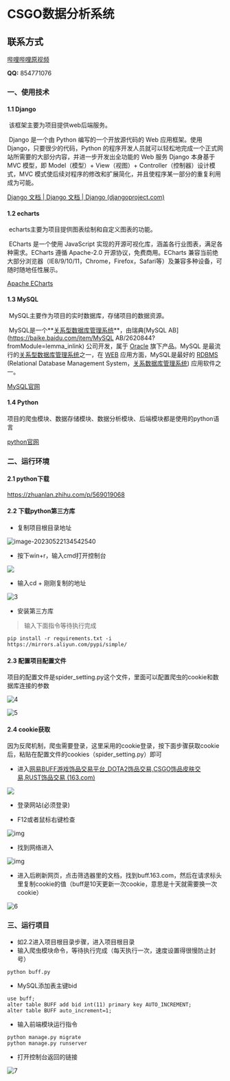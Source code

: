 
# CSGO数据分析系统
## 联系方式
[哔哩哔哩原视频](https://www.bilibili.com/video/BV12V4y1H7NE/)

**QQ:** 854771076
### 一、使用技术

#### 1.1 Django

​	该框架主要为项目提供web后端服务。

​	Django 是一个由 Python 编写的一个开放源代码的 Web 应用框架。使用 Django，只要很少的代码，Python 的程序开发人员就可以轻松地完成一个正式网站所需要的大部分内容，并进一步开发出全功能的 Web 服务 Django 本身基于 MVC 模型，即 Model（模型）+ View（视图）+ Controller（控制器）设计模式，MVC 模式使后续对程序的修改和扩展简化，并且使程序某一部分的重复利用成为可能。

[Django 文档 | Django 文档 | Django (djangoproject.com)](https://docs.djangoproject.com/zh-hans/4.2/)

#### 1.2 echarts

​	echarts主要为项目提供图表绘制和自定义图表的功能。

​	ECharts 是一个使用 JavaScript 实现的开源可视化库，涵盖各行业图表，满足各种需求。ECharts 遵循 Apache-2.0 开源协议，免费商用。ECharts 兼容当前绝大部分浏览器（IE8/9/10/11，Chrome，Firefox，Safari等）及兼容多种设备，可随时随地任性展示。

[Apache ECharts](https://echarts.apache.org/zh/index.html)

#### 1.3 MySQL

​	MySQL主要作为项目的实时数据库，存储项目的数据资源。

​	MySQL是一个**[关系型数据库管理系统](https://baike.baidu.com/item/关系型数据库管理系统/696511?fromModule=lemma_inlink)**，由瑞典[MySQL AB](https://baike.baidu.com/item/MySQL AB/2620844?fromModule=lemma_inlink) 公司开发，属于 [Oracle](https://baike.baidu.com/item/Oracle?fromModule=lemma_inlink) 旗下产品。MySQL 是最流行的[关系型数据库管理系统](https://baike.baidu.com/item/关系型数据库管理系统/696511?fromModule=lemma_inlink)之一，在 [WEB](https://baike.baidu.com/item/WEB/150564?fromModule=lemma_inlink) 应用方面，MySQL是最好的 [RDBMS](https://baike.baidu.com/item/RDBMS/1048260?fromModule=lemma_inlink) (Relational Database Management System，[关系数据库管理系统](https://baike.baidu.com/item/关系数据库管理系统/11032386?fromModule=lemma_inlink)) 应用软件之一。

[MySQL官网](https://www.mysql.com/)

#### 1.4 Python

​	项目的爬虫模块、数据存储模块、数据分析模块、后端模块都是使用的python语言

[python官网](https://www.python.org/)

### 二、运行环境

#### 2.1 python下载

https://zhuanlan.zhihu.com/p/569019068

#### 2.2 下载python第三方库

* 复制项目根目录地址

![image-20230522134542540](img/1.png)

* 按下win+r，输入cmd打开控制台

![](img/2.png)

* 输入cd + 刚刚复制的地址

![3](img/3.png)

* 安装第三方库

> 输入下面指令等待执行完成

```
pip install -r requirements.txt -i https://mirrors.aliyun.com/pypi/simple/ 
```

#### 2.3 配置项目配置文件

​	项目的配置文件是spider_setting.py这个文件，里面可以配置爬虫的cookie和数据库连接的参数

![4](img/4.png)

![5](img/5.png)

#### 2.4 cookie获取

​	因为反爬机制，爬虫需要登录，这里采用的cookie登录，按下面步骤获取cookie后，粘贴在配置文件的cookies（spider_setting.py）即可 

* 进入[网易BUFF游戏饰品交易平台_DOTA2饰品交易,CSGO饰品皮肤交易,RUST饰品交易 (163.com)](https://buff.163.com/)

![](img/wps2.jpg)

 

*  登录网站(必须登录)

* F12或者鼠标右键检查

![img](img/wps3.jpg)

 

* 找到网络进入

![img](img/wps4.jpg)

 

* 进入后刷新网页，点击筛选器里的文档，找到buff.163.com，然后在请求标头里复制cookie的值（buff是10天更新一次cookie，意思是十天就需要换一次cookie）

![6](img/6.png)

### 三、运行项目

* 如2.2进入项目根目录步骤，进入项目根目录
* 输入爬虫模块命令，等待执行完成（每天执行一次，速度设置得很慢防止封号）

```
python buff.py
```
* MySQL添加表主键bid
```
use buff;
alter table BUFF add bid int(11) primary key AUTO_INCREMENT;
alter table BUFF auto_increment=1;
```
* 输入前端模块运行指令

```
python manage.py migrate
python manage.py runserver
```

* 打开控制台返回的链接

![7](img/7.png)
